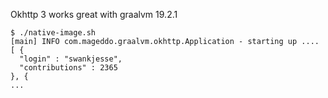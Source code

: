 Okhttp 3 works great with graalvm 19.2.1

```
$ ./native-image.sh
[main] INFO com.mageddo.graalvm.okhttp.Application - starting up ....
[ {
  "login" : "swankjesse",
  "contributions" : 2365
}, {
...
``` 

